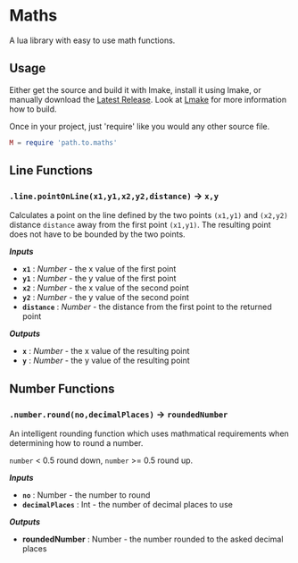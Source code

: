 # Maths
A lua library with easy to use math functions.

## Usage
Either get the source and build it with lmake, install it using lmake, or manually download the [Latest Release](https://github.com/snsvrno/tabletools-lua/releases/latest). Look at [Lmake](https://github.com/snsvrno/lmake-rs) for more information how to build.

Once in your project, just 'require' like you would any other source file.

```lua
M = require 'path.to.maths'
``` 

## Line Functions

### `.line.pointOnLine(x1,y1,x2,y2,distance)` -> `x,y`
Calculates a point on the line defined by the two points `(x1,y1)` and `(x2,y2)` distance `distance` away from the first point `(x1,y1)`. The resulting point does not have to be bounded by the two points.

***Inputs***
- **`x1`** : *Number* - the x value of the first point
- **`y1`** : *Number* - the y value of the first point
- **`x2`** : *Number* - the x value of the second point
- **`y2`** : *Number* - the y value of the second point
- **`distance`** : *Number* - the distance from the first point to the returned point

***Outputs***
- **`x`** : *Number* - the x value of the resulting point
- **`y`** : *Number* - the y value of the resulting point

## Number Functions

### `.number.round(no,decimalPlaces)` -> `roundedNumber`
An intelligent rounding function which uses mathmatical requirements when determining how to round a number.

`number` < 0.5 round down, `number` >= 0.5 round up.

***Inputs***
- **`no`** : Number - the number to round
- **`decimalPlaces`** : Int - the number of decimal places to use

***Outputs***
- **roundedNumber** : Number - the number rounded to the asked decimal places